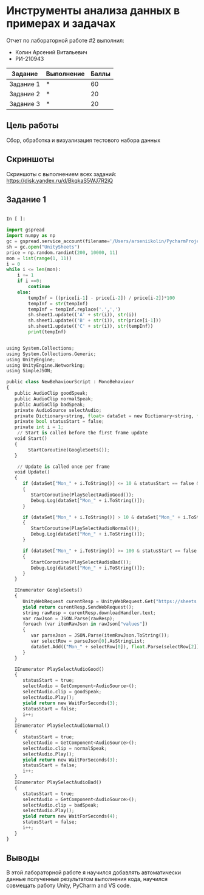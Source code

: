 # Инструменты анализа данных в примерах и задачах
Отчет по лабораторной работе #2 выполнил:
- Колин Арсений Витальевич
- РИ-210943

| Задание | Выполнение | Баллы |
| ------ | ------ | ------ |
| Задание 1 | * | 60 |
| Задание 2 | * | 20 |
| Задание 3 | * | 20 |



## Цель работы
Сбор, обработка и визуализация тестового набора данных

## Скриншоты
Скриншоты с выполнением всех заданий: https://disk.yandex.ru/d/BkqkaS5WJ7R2iQ

## Задание 1

```py

In [ ]:

import gspread
import numpy as np
gc = gspread.service_account(filename='/Users/arseniikolin/PycharmProjects/UnityDataScience/unitydatasciense-379613-43b69ef0767a.json')
sh = gc.open("UnitySheets")
price = np.random.randint(200, 10000, 11)
mon = list(range(1, 11))
i = 0
while i <= len(mon):
    i += 1
    if i ==0:
        continue
    else:
        tempInf = ((price[i-1] - price[i-2]) / price[i-2])*100
        tempInf = str(tempInf)
        tempInf = tempInf.replace('.',',')
        sh.sheet1.update(('A' + str(i)), str(i))
        sh.sheet1.update(('B' + str(i)), str(price[i-1]))
        sh.sheet1.update(('C' + str(i)), str(tempInf))
        print(tempInf)


```



```py

using System.Collections;
using System.Collections.Generic;
using UnityEngine;
using UnityEngine.Networking;
using SimpleJSON;

public class NewBehaviourScript : MonoBehaviour
{
   public AudioClip goodSpeak;
   public AudioClip normalSpeak;
   public AudioClip badSpeak;
   private AudioSource selectAudio;
   private Dictionary<string, float> dataSet = new Dictionary<string, float>();
   private bool statusStart = false;
   private int i = 1;
    // Start is called before the first frame update
   void Start()
   {
        StartCoroutine(GoogleSeets());
   }

    // Update is called once per frame
   void Update()
   {
      if (dataSet["Mon_" + i.ToString()] <= 10 & statusStart == false & i != dataSet.Count)
      {
         StartCoroutine(PlaySelectAudioGood());
         Debug.Log(dataSet["Mon_" + i.ToString()]);
      }

      if (dataSet["Mon_" + i.ToString()] > 10 & dataSet["Mon_" + i.ToString()] < 100 & statusStart == false & i != dataSet.Count)
      {
         StartCoroutine(PlaySelectAudioNormal());
         Debug.Log(dataSet["Mon_" + i.ToString()]);
      }

      if (dataSet["Mon_" + i.ToString()] >= 100 & statusStart == false & i != dataSet.Count)
      {
         StartCoroutine(PlaySelectAudioBad());
         Debug.Log(dataSet["Mon_" + i.ToString()]);
      }
   }

   IEnumerator GoogleSeets()
   {
      UnityWebRequest curentResp = UnityWebRequest.Get("https://sheets.googleapis.com/v4/spreadsheets/1-_G6AOTaXzTOG8JcH9sDV00LtjhVP_7iZgISxJYr7Wg/values/Лист1?key=AIzaSyBU5nM93vFbK_ksuzRVxspyn50GqXAgzxo");
      yield return curentResp.SendWebRequest();
      string rawResp = curentResp.downloadHandler.text;
      var rawJson = JSON.Parse(rawResp);
      foreach (var itemRawJson in rawJson["values"])
      {
         var parseJson = JSON.Parse(itemRawJson.ToString());
         var selectRow = parseJson[0].AsStringList;
         dataSet.Add(("Mon_" + selectRow[0]), float.Parse(selectRow[2]));
      }   
   }

   IEnumerator PlaySelectAudioGood()
   {
      statusStart = true;
      selectAudio = GetComponent<AudioSource>();
      selectAudio.clip = goodSpeak;
      selectAudio.Play();
      yield return new WaitForSeconds(3);
      statusStart = false;
      i++;
   }
   IEnumerator PlaySelectAudioNormal()
   {
      statusStart = true;
      selectAudio = GetComponent<AudioSource>();
      selectAudio.clip = normalSpeak;
      selectAudio.Play();
      yield return new WaitForSeconds(3);
      statusStart = false;
      i++;
   }
   IEnumerator PlaySelectAudioBad()
   {
      statusStart = true;
      selectAudio = GetComponent<AudioSource>();
      selectAudio.clip = badSpeak;
      selectAudio.Play();
      yield return new WaitForSeconds(4);
      statusStart = false;
      i++;
   }
}

```


## Выводы

В этой лабораторной работе я научился добавлять автоматически данные полученные результатом выполнения кода, научился совмещать работу Unity, PyCharm and VS code. 


